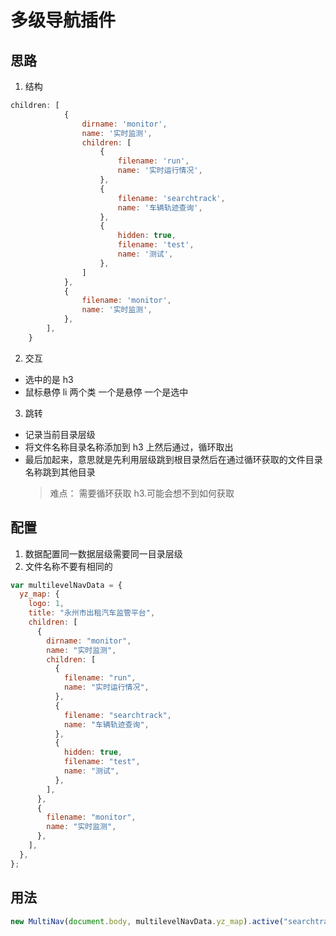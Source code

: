 # 多级导航插件

## 思路

1. 结构

```js
children: [
            {
                dirname: 'monitor',
                name: '实时监测',
                children: [
                    {
                        filename: 'run',
                        name: '实时运行情况',
                    },
                    {
                        filename: 'searchtrack',
                        name: '车辆轨迹查询',
                    },
                    {
                        hidden: true,
                        filename: 'test',
                        name: '测试',
                    },
                ]
            },
            {
                filename: 'monitor',
                name: '实时监测',
            },
        ],
    }
```

2. 交互

- 选中的是 h3
- 鼠标悬停 li
  两个类 一个是悬停 一个是选中

3. 跳转

- 记录当前目录层级
- 将文件名称目录名称添加到 h3 上然后通过，循环取出
- 最后加起来，意思就是先利用层级跳到根目录然后在通过循环获取的文件目录名称跳到其他目录
  > 难点： 需要循环获取 h3.可能会想不到如何获取

## 配置
1. 数据配置同一数据层级需要同一目录层级
2. 文件名称不要有相同的
```js
var multilevelNavData = {
  yz_map: {
    logo: 1,
    title: "永州市出租汽车监管平台",
    children: [
      {
        dirname: "monitor",
        name: "实时监测",
        children: [
          {
            filename: "run",
            name: "实时运行情况",
          },
          {
            filename: "searchtrack",
            name: "车辆轨迹查询",
          },
          {
            hidden: true,
            filename: "test",
            name: "测试",
          },
        ],
      },
      {
        filename: "monitor",
        name: "实时监测",
      },
    ],
  },
};
```

## 用法

```js
new MultiNav(document.body, multilevelNavData.yz_map).active("searchtrack");
```
